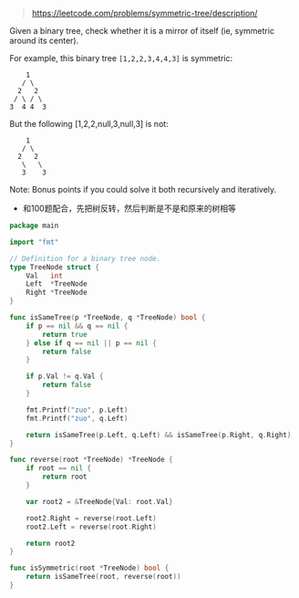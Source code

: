 > https://leetcode.com/problems/symmetric-tree/description/


Given a binary tree, check whether it is a mirror of itself (ie, symmetric around its center).

For example, this binary tree `[1,2,2,3,4,4,3]` is symmetric:

```
    1
   / \
  2   2
 / \ / \
3  4 4  3
```
But the following [1,2,2,null,3,null,3] is not:
```
    1
   / \
  2   2
   \   \
   3    3
```


Note:
Bonus points if you could solve it both recursively and iteratively.

- 和100题配合，先把树反转，然后判断是不是和原来的树相等

```go
package main

import "fmt"

// Definition for a binary tree node.
type TreeNode struct {
	Val   int
	Left  *TreeNode
	Right *TreeNode
}

func isSameTree(p *TreeNode, q *TreeNode) bool {
	if p == nil && q == nil {
		return true
	} else if q == nil || p == nil {
		return false
	}

	if p.Val != q.Val {
		return false
	}

	fmt.Printf("zuo", p.Left)
	fmt.Printf("zuo", q.Left)

	return isSameTree(p.Left, q.Left) && isSameTree(p.Right, q.Right)
}

func reverse(root *TreeNode) *TreeNode {
	if root == nil {
		return root
	}

	var root2 = &TreeNode{Val: root.Val}

	root2.Right = reverse(root.Left)
	root2.Left = reverse(root.Right)

	return root2
}

func isSymmetric(root *TreeNode) bool {
	return isSameTree(root, reverse(root))
}
```
